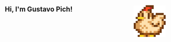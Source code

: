 ## Hi, I'm Gustavo Pich!<img src="chicken-stardew-valley.gif" alt="Descrição do GIF" style="float: right; margin-left: 10px;" width="100" />
